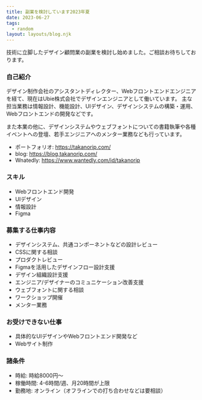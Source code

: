 ```yaml
---
title: 副業を検討しています2023年夏
date: 2023-06-27
tags:
  - random
layout: layouts/blog.njk
---
```


技術に立脚したデザイン顧問業の副業を検討し始めました。ご相談お待ちしております。

### 自己紹介
デザイン制作会社のアシスタントディレクター、Webフロントエンドエンジニアを経て、現在はUbie株式会社でデザインエンジニアとして働いています。
主な担当業務は情報設計、機能設計、UIデザイン、デザインシステムの構築・運用、Webフロントエンドの開発などです。

また本業の他に、デザインシステムやウェブフォントについての書籍執筆や各種イベントへの登壇、若手エンジニアへのメンター業務なども行っています。

- ポートフォリオ: https://takanorip.com/
- blog: https://blog.takanorip.com/
- Wnatedly: https://www.wantedly.com/id/takanorip

### スキル
- Webフロントエンド開発
- UIデザイン
- 情報設計
- Figma

### 募集する仕事内容
- デザインシステム、共通コンポーネントなどの設計レビュー
- CSSに関する相談
- プロダクトレビュー
- Figmaを活用したデザインフロー設計支援
- デザイン組織設計支援
- エンジニア/デザイナーのコミュニケーション改善支援
- ウェブフォントに関する相談
- ワークショップ開催
- メンター業務

### お受けできない仕事
- 具体的なUIデザインやWebフロントエンド開発など
- Webサイト制作

### 諸条件
- 時給: 時給8000円〜
- 稼働時間: 4-6時間/週、月20時間が上限
- 勤務地: オンライン（オフラインでの打ち合わせなどは要相談）
